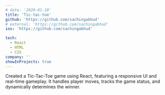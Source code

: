 ```yaml
---
# date: '2020-01-10'
title: 'Tic-tac-toe'
github: 'https://github.com/sachingabhud'
# external: 'https://github.com/sachingabhud'
ios: 'https://github.com/sachingabhud'

tech:
  - React
  - HTML
  - CSS
company: ''
showInProjects: true
---
```


Created a Tic-Tac-Toe game using React, featuring a responsive UI and real-time gameplay. It handles player moves, tracks the game status, and dynamically determines the winner.
